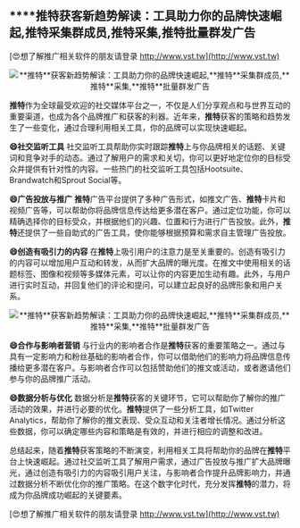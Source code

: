 ## ****推特**获客新趋势解读：工具助力你的品牌快速崛起,**推特**采集群成员,**推特**采集,**推特**批量群发广告**

[😍想了解推广相关软件的朋友请登录 http://www.vst.tw](http://www.vst.tw)

 <center><img src="https://vst.tw/MP4/tuiguang/png/0.png" alt="**推特**获客新趋势解读：工具助力你的品牌快速崛起,**推特**采集群成员,**推特**采集,**推特**批量群发广告"></center>

**推特**作为全球最受欢迎的社交媒体平台之一，不仅是人们分享观点和与世界互动的重要渠道，也成为各个品牌推广和获客的利器。近年来，**推特**获客的策略和趋势发生了一些变化，通过合理利用相关工具，你的品牌可以实现快速崛起。

**😄社交监听工具**
社交监听工具帮助你实时跟踪**推特**上与你品牌相关的话题、关键词和竞争对手的动态。通过了解用户的需求和关切，你可以更好地定位你的目标受众并提供有针对性的内容。一些热门的社交监听工具包括Hootsuite、Brandwatch和Sprout Social等。

**😄广告投放与推广**
**推特**广告平台提供了多种广告形式，如推文广告、**推特**卡片和视频广告等，可以帮助你将品牌信息传达给更多潜在客户。通过定位功能，你可以精确选择你的目标受众，并根据他们的兴趣、位置和行为进行广告投放。此外，**推特**还提供了一些自助式的广告工具，使你能够根据预算和需求自主管理广告投放。

**😄创造有吸引力的内容**
在**推特**上吸引用户的注意力是至关重要的。创造有吸引力的内容可以增加用户互动和转发，从而扩大品牌的曝光度。在推文中使用相关的话题标签、图像和视频等多媒体元素，可以让你的内容更加生动有趣。此外，与用户进行实时互动，并回复他们的评论和提问，可以建立起良好的品牌形象和用户关系。

 <center><img src="https://vst.tw/MP4/tuiguang/png/8.png" alt="**推特**获客新趋势解读：工具助力你的品牌快速崛起,**推特**采集群成员,**推特**采集,**推特**批量群发广告"></center>

**😄合作与影响者营销**
与行业内的影响者合作是**推特**获客的重要策略之一。通过与具有一定影响力和粉丝基础的影响者合作，你可以借助他们的影响力将品牌信息传播给更多潜在客户。与影响者合作可以包括赞助他们的推文或活动，或者邀请他们参与你的品牌推广活动。

**😄数据分析与优化**
数据分析是**推特**获客的关键环节，它可以帮助你了解你的推广活动的效果，并进行必要的优化。**推特**提供了一些分析工具，如Twitter Analytics，帮助你了解你的推文表现、受众互动和关注者增长情况。通过分析这些数据，你可以确定哪些内容和策略是有效的，并进行相应的调整和改进。

总结起来，随着**推特**获客策略的不断演变，利用相关工具将帮助你的品牌在**推特**平台上快速崛起。通过社交监听工具了解用户需求，通过广告投放与推广扩大品牌曝光，通过创造有吸引力的内容吸引用户关注，与影响者合作提升品牌影响力，并通过数据分析不断优化你的推广策略。在这个数字化时代，充分发挥**推特**的潜力，将成为你品牌成功崛起的关键要素。

[😍想了解推广相关软件的朋友请登录 http://www.vst.tw](http://www.vst.tw)



